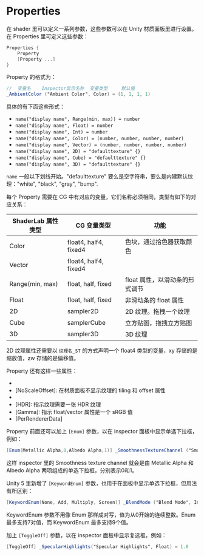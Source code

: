 # Properties

在 shader 里可以定义一系列参数，这些参数可以在 Unity 材质面板里进行设置。在 Properties 里可定义这些参数：

```glsl
Properties {
    Property
    [Property ...]
}
```

Property 的格式为：

```glsl
//  变量名    Inspector显示名称  变量类型     默认值
_AmbientColor ("Ambient Color", Color) = (1, 1, 1, 1)
```

具体的有下面这些形式：

- `name("display name", Range(min, max)) = number`
- `name("display name", Float) = number`
- `name("display name", Int) = number`
- `name("display name", Color) = (number, number, number, number)`
- `name("display name", Vector) = (number, number, number, number)`
- `name("display name", 2D) = "defaulttexture" {}`
- `name("display name", Cube) = "defaulttexture" {}`
- `name("display name", 3D) = "defaulttexture" {}`

`name` 一般以下划线开始。"defaulttexture" 要么是空字符串，要么是内建默认纹理："white", "black", "gray", "bump".

每个 Property 需要在 CG 中有对应的变量，它们名称必须相同，类型有如下的对应关系：

| ShaderLab 属性类型 | CG 变量类型 | 功能 |
| - | - | - |
| Color | float4, half4, fixed4 | 色块，通过拾色器获取颜色 |
| Vector | float4, half4, fixed4 | |
| Range(min, max) | float, half, fixed | float 属性，以滑动条的形式调节 |
| Float | float, half, fixed | 非滑动条的 float 属性 |
| 2D | sampler2D | 2D 纹理。拖拽一个纹理 |
| Cube | samplerCube | 立方贴图，拖拽立方贴图 |
| 3D | sampler3D | 3D 纹理 |

2D 纹理属性还需要以 `纹理名_ST` 的方式声明一个 float4 类型的变量，xy 存储的是缩放值，zw 存储的是偏移值。

Property 还有这样一些属性：
- [HideInInspector]: 在材质面板不显示该属性值
- [NoScaleOffset]: 在材质面板不显示纹理的 tiling 和 offset 属性
- [Normal]: 指示纹理需要一张法线贴图
- [HDR]: 指示纹理需要一张 HDR 纹理
- [Gamma]: 指示 float/vector 属性是一个 sRGB 值
- [PerRendererData]

Property 前面还可以加上 `[Enum]` 参数，以在 inspector 面板中显示单选下拉框，例如：

```glsl
[Enum(Metallic Alpha,0,Albedo Alpha,1)] _SmoothnessTextureChannel ("Smoothness texture channel", Float) = 0 
```

这样 inspector 里的 Smoothness texture channel 就会是由 Metallic Alpha 和 Albedo Alpha 两项组成的单选下拉框，分别表示0和1。

Unity 5 里新增了 `[KeywordEnum]` 参数，也用于在面板中显示单选下拉框，但用法有所区别：

```glsl
[KeywordEnum(None, Add, Multiply, Screen)] _BlendMode ("Blend Mode", Int) = 0
```

KeywordEnum 参数不用像 Enum 那样成对写，值为从0开始的连续整数。Enum 最多支持7对值，而 KeywordEnum 最多支持9个值。

加上 `[ToggleOff]` 参数，以在 inspector 面板中显示复选框，例如：

```glsl
[ToggleOff] _SpecularHighlights("Specular Highlights", Float) = 1.0
```